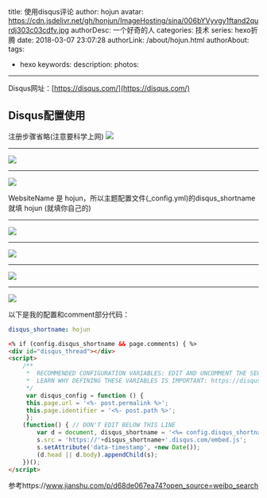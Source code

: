 title: 使用disqus评论
author: hojun
avatar: https://cdn.jsdelivr.net/gh/honjun/ImageHosting/sina/006bYVyvgy1ftand2qurdj303c03cdfv.jpg
authorDesc: 一个好奇的人
categories: 技术
series: hexo折腾
date: 2018-03-07 23:07:28
authorLink: /about/hojun.html
authorAbout:
tags:
 - hexo
keywords:
description:
photos:
---
Disqus网址：[https://disqus.com/](https://disqus.com/)
## **Disqus配置使用**
注册步骤省略(注意要科学上网)
![](https://cdn.jsdelivr.net/gh/honjun/ImageHosting/sina/006bYVyvgy1fp5ueed0g7j30w40fc3zl.jpg)

----------

![](https://cdn.jsdelivr.net/gh/honjun/ImageHosting/sina/006bYVyvgy1fp5ueoj1o6j30ok0fedik.jpg)

----------

![](https://cdn.jsdelivr.net/gh/honjun/ImageHosting/sina/006bYVyvgy1fp5uejc7soj30hk0h6jrs.jpg)

WebsiteName 是 hojun，所以主题配置文件(_config.yml)的disqus_shortname就填 hojun (就填你自己的)

----------

![](https://cdn.jsdelivr.net/gh/honjun/ImageHosting/sina/006bYVyvgy1fp5u1517d6j30ps0gzta2.jpg)

----------

![](https://cdn.jsdelivr.net/gh/honjun/ImageHosting/sina/006bYVyvgy1fp5u0zx5ctj30qv0f1wf0.jpg)

----------

![](https://cdn.jsdelivr.net/gh/honjun/ImageHosting/sina/006bYVyvgy1fp5u0uxtidj30mq0h8gmt.jpg)

----------

![](https://cdn.jsdelivr.net/gh/honjun/ImageHosting/sina/006bYVyvgy1fp5u1a42d6j30ia0ho74y.jpg)

以下是我的配置和comment部分代码：
```yml
disqus_shortname: hojun
```

```html
<% if (config.disqus_shortname && page.comments) { %>
<div id="disqus_thread"></div>
<script>
    /**
     *  RECOMMENDED CONFIGURATION VARIABLES: EDIT AND UNCOMMENT THE SECTION BELOW TO INSERT DYNAMIC VALUES FROM YOUR PLATFORM OR CMS.
     *  LEARN WHY DEFINING THESE VARIABLES IS IMPORTANT: https://disqus.com/admin/universalcode/#configuration-variables
     */
     var disqus_config = function () {
     this.page.url = '<%- post.permalink %>';
     this.page.identifier = '<%- post.path %>';
     };
    (function() { // DON'T EDIT BELOW THIS LINE
        var d = document, disqus_shortname = '<%= config.disqus_shortname %>',s = d.createElement('script');
        s.src = 'https://'+disqus_shortname+'.disqus.com/embed.js';
        s.setAttribute('data-timestamp', +new Date());
        (d.head || d.body).appendChild(s);
    })();
</script>
```
参考https://www.jianshu.com/p/d68de067ea74?open_source=weibo_search